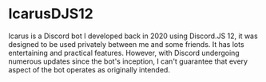 # IcarusDJS12
Icarus is a Discord bot I developed back in 2020 using Discord.JS 12, it was designed to be used privately between me and some friends. It has lots entertaining and practical features. However, with Discord undergoing numerous updates since the bot's inception, I can't guarantee that every aspect of the bot operates as originally intended.
